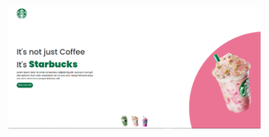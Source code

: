 <img src="https://github.com/jeffcolyn/Starbucks/blob/main/images/TELA_APRESENTA%C3%87%C3%83O.png?raw=true">

